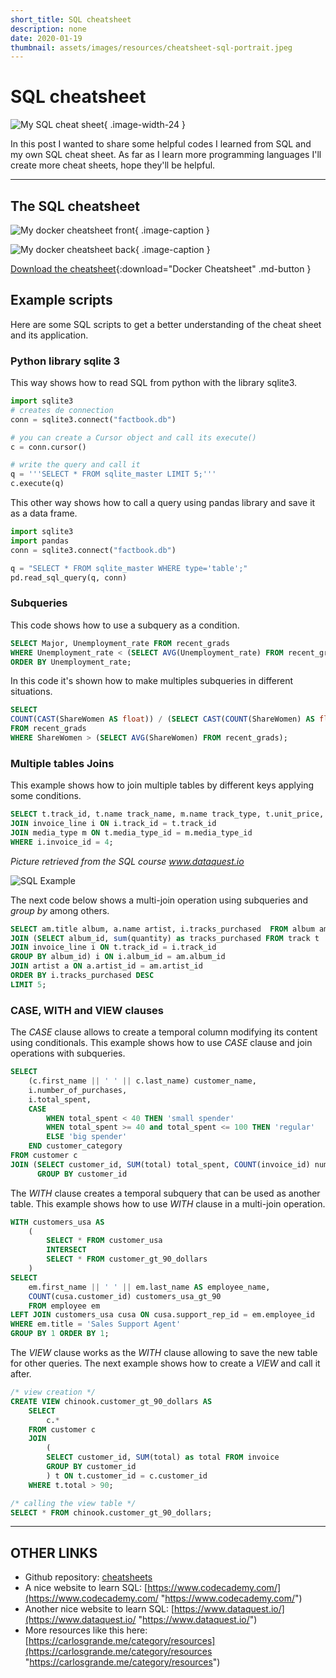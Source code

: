 ```yaml
---
short_title: SQL cheatsheet
description: none
date: 2020-01-19
thumbnail: assets/images/resources/cheatsheet-sql-portrait.jpeg
---
```


# SQL cheatsheet

![My SQL cheat sheet](../../assets/images/resources/cheatsheet-sql-portrait.jpeg){ .image-width-24 }

In this post I wanted to share some helpful codes I learned from SQL and my own SQL cheat sheet. As far as I learn more programming languages I'll create more cheat sheets, hope they'll be helpful.

---

## The SQL cheatsheet

![My docker cheatsheet front](../../assets/images/resources/cheatsheet-sql-1.png){ .image-caption }

![My docker cheatsheet back](../../assets/images/resources/cheatsheet-sql-2.png){ .image-caption }


[Download the cheatsheet](../../assets/docs/cheatsheet-sql.pdf){:download="Docker Cheatsheet" .md-button }


## Example scripts

Here are some SQL scripts to get a better understanding of the cheat sheet and its application.


### Python library sqlite 3

This way shows how to read SQL from python with the library sqlite3.

```python
import sqlite3
# creates de connection
conn = sqlite3.connect("factbook.db")

# you can create a Cursor object and call its execute() 
c = conn.cursor()

# write the query and call it
q = '''SELECT * FROM sqlite_master LIMIT 5;'''
c.execute(q)

```

This  other way shows how to call a query using pandas library and save it as a data frame.

```python
import sqlite3
import pandas
conn = sqlite3.connect("factbook.db")

q = "SELECT * FROM sqlite_master WHERE type='table';"
pd.read_sql_query(q, conn)
```



### Subqueries

This code shows how to use a subquery as a condition.


```sql
SELECT Major, Unemployment_rate FROM recent_grads
WHERE Unemployment_rate < (SELECT AVG(Unemployment_rate) FROM recent_grads)
ORDER BY Unemployment_rate;
```

In this code it's shown how to make multiples subqueries in different situations.


```sql
SELECT 
COUNT(CAST(ShareWomen AS float)) / (SELECT CAST(COUNT(ShareWomen) AS float) FROM recent_grads) AS proportion_abv_avg 
FROM recent_grads
WHERE ShareWomen > (SELECT AVG(ShareWomen) FROM recent_grads);
```



### Multiple tables Joins

This example shows how to join multiple tables by different keys applying some conditions.

```sql
SELECT t.track_id, t.name track_name, m.name track_type, t.unit_price, i.quantity FROM track t
JOIN invoice_line i ON i.track_id = t.track_id
JOIN media_type m ON t.media_type_id = m.media_type_id
WHERE i.invoice_id = 4;
```

*Picture retrieved from the SQL course www.dataquest.io*

![SQL Example](https://s3.amazonaws.com/dq-content/189/schema_il_t_mt.svg)

The next code below shows a multi-join operation using subqueries and *group by* among others.

```sql
SELECT am.title album, a.name artist, i.tracks_purchased  FROM album am
JOIN (SELECT album_id, sum(quantity) as tracks_purchased FROM track t
JOIN invoice_line i ON t.track_id = i.track_id
GROUP BY album_id) i ON i.album_id = am.album_id
JOIN artist a ON a.artist_id = am.artist_id
ORDER BY i.tracks_purchased DESC
LIMIT 5;
```



### CASE, WITH and VIEW clauses

The *CASE* clause allows to create a temporal column modifying its content using conditionals. This example shows how to use *CASE* clause and join operations with subqueries.

```sql
SELECT
    (c.first_name || ' ' || c.last_name) customer_name,
    i.number_of_purchases,
    i.total_spent,
    CASE
        WHEN total_spent < 40 THEN 'small spender'
        WHEN total_spent >= 40 and total_spent <= 100 THEN 'regular'
        ELSE 'big spender'
    END customer_category
FROM customer c
JOIN (SELECT customer_id, SUM(total) total_spent, COUNT(invoice_id) number_of_purchases FROM invoice
      GROUP BY customer_id
```

The *WITH* clause creates a temporal subquery that can be used as another table. This example shows how to use *WITH* clause in a multi-join operation.

````sql
WITH customers_usa AS 
    (
        SELECT * FROM customer_usa
        INTERSECT
        SELECT * FROM customer_gt_90_dollars
    )
SELECT
    em.first_name || ' ' || em.last_name AS employee_name,
    COUNT(cusa.customer_id) customers_usa_gt_90
    FROM employee em
LEFT JOIN customers_usa cusa ON cusa.support_rep_id = em.employee_id
WHERE em.title = 'Sales Support Agent'
GROUP BY 1 ORDER BY 1;
````

The *VIEW* clause works as the *WITH* clause allowing to save the new table for other queries. The next example shows how to create a *VIEW* and call it after.

````sql
/* view creation */
CREATE VIEW chinook.customer_gt_90_dollars AS
    SELECT 
        c.*
    FROM customer c
    JOIN
        (
        SELECT customer_id, SUM(total) as total FROM invoice
        GROUP BY customer_id
        ) t ON t.customer_id = c.customer_id
    WHERE t.total > 90;

/* calling the view table */
SELECT * FROM chinook.customer_gt_90_dollars;
````

---

## OTHER LINKS

- Github repository: [cheatsheets](https://github.com/charlstown/CodeCheatsheets)
- A nice website to learn SQL: [https://www.codecademy.com/](https://www.codecademy.com/ "https://www.codecademy.com/")
- Another nice website to learn SQL: [https://www.dataquest.io/](https://www.dataquest.io/ "https://www.dataquest.io/")
- More resources like this here: [https://carlosgrande.me/category/resources](https://carlosgrande.me/category/resources "https://carlosgrande.me/category/resources")
